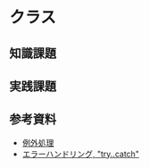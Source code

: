 # クラス

## 知識課題

## 実践課題

## 参考資料

- [例外処理](https://jsprimer.net/basic/error-try-catch/)
- [エラーハンドリング, "try..catch"](https://ja.javascript.info/try-catch)
